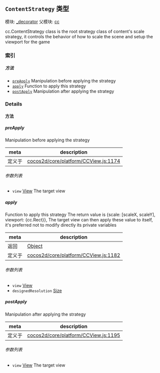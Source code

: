 ## `ContentStrategy` 类型



模块: [_decorator](../modules/_decorator.md)
父模块: [cc](../modules/cc.md)


<p>cc.ContentStrategy class is the root strategy class of content's scale strategy,
it controls the behavior of how to scale the scene and setup the viewport for the game</p>


### 索引



##### 方法

  - [`preApply`](#preapply) Manipulation before applying the strategy
  - [`apply`](#apply) Function to apply this strategy
  - [`postApply`](#postapply) Manipulation after applying the strategy



### Details




<!-- Method Block -->
#### 方法


##### preApply

Manipulation before applying the strategy

| meta | description |
|------|-------------|
| 定义于 | [cocos2d/core/platform/CCView.js:1174](https://github.com/cocos-creator/engine/blob/d6ec4c03aa86f40af14d21ef9f059fed5e540c58/cocos2d/core/platform/CCView.js#L1174) |

###### 参数列表
- `view` <a href="../classes/View.html" class="crosslink">View</a> The target view


##### apply

Function to apply this strategy
The return value is {scale: [scaleX, scaleY], viewport: {cc.Rect}},
The target view can then apply these value to itself, it's preferred not to modify directly its private variables

| meta | description |
|------|-------------|
| 返回 | <a href="https://developer.mozilla.org/en/JavaScript/Reference/Global_Objects/Object" class="crosslink external" target="_blank">Object</a> 
| 定义于 | [cocos2d/core/platform/CCView.js:1182](https://github.com/cocos-creator/engine/blob/d6ec4c03aa86f40af14d21ef9f059fed5e540c58/cocos2d/core/platform/CCView.js#L1182) |

###### 参数列表
- `view` <a href="../classes/View.html" class="crosslink">View</a> 
- `designedResolution` <a href="../classes/Size.html" class="crosslink">Size</a> 


##### postApply

Manipulation after applying the strategy

| meta | description |
|------|-------------|
| 定义于 | [cocos2d/core/platform/CCView.js:1195](https://github.com/cocos-creator/engine/blob/d6ec4c03aa86f40af14d21ef9f059fed5e540c58/cocos2d/core/platform/CCView.js#L1195) |

###### 参数列表
- `view` <a href="../classes/View.html" class="crosslink">View</a> The target view



